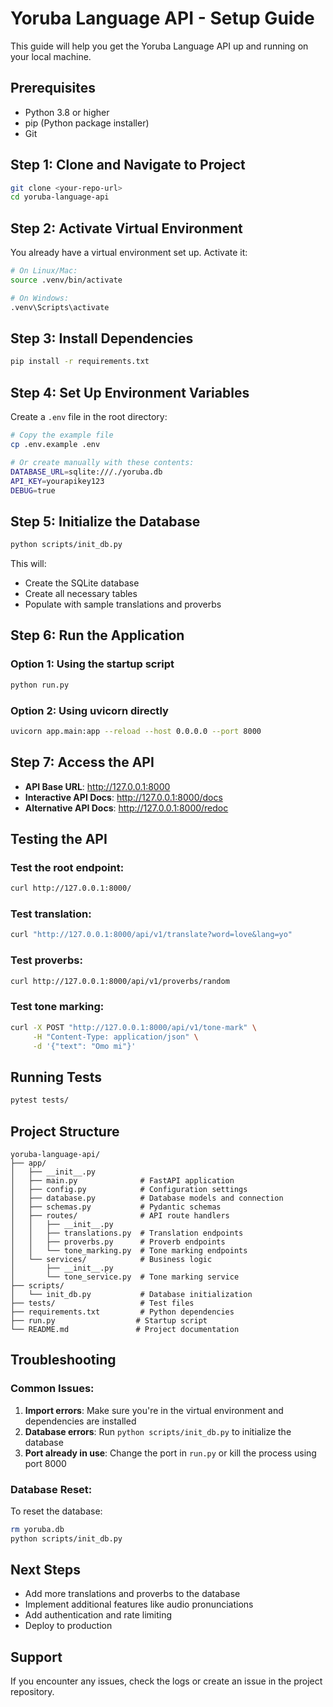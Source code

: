 # Yoruba Language API - Setup Guide

This guide will help you get the Yoruba Language API up and running on your local machine.

## Prerequisites

- Python 3.8 or higher
- pip (Python package installer)
- Git

## Step 1: Clone and Navigate to Project

```bash
git clone <your-repo-url>
cd yoruba-language-api
```

## Step 2: Activate Virtual Environment

You already have a virtual environment set up. Activate it:

```bash
# On Linux/Mac:
source .venv/bin/activate

# On Windows:
.venv\Scripts\activate
```

## Step 3: Install Dependencies

```bash
pip install -r requirements.txt
```

## Step 4: Set Up Environment Variables

Create a `.env` file in the root directory:

```bash
# Copy the example file
cp .env.example .env

# Or create manually with these contents:
DATABASE_URL=sqlite:///./yoruba.db
API_KEY=yourapikey123
DEBUG=true
```

## Step 5: Initialize the Database

```bash
python scripts/init_db.py
```

This will:

- Create the SQLite database
- Create all necessary tables
- Populate with sample translations and proverbs

## Step 6: Run the Application

### Option 1: Using the startup script

```bash
python run.py
```

### Option 2: Using uvicorn directly

```bash
uvicorn app.main:app --reload --host 0.0.0.0 --port 8000
```

## Step 7: Access the API

- **API Base URL**: http://127.0.0.1:8000
- **Interactive API Docs**: http://127.0.0.1:8000/docs
- **Alternative API Docs**: http://127.0.0.1:8000/redoc

## Testing the API

### Test the root endpoint:

```bash
curl http://127.0.0.1:8000/
```

### Test translation:

```bash
curl "http://127.0.0.1:8000/api/v1/translate?word=love&lang=yo"
```

### Test proverbs:

```bash
curl http://127.0.0.1:8000/api/v1/proverbs/random
```

### Test tone marking:

```bash
curl -X POST "http://127.0.0.1:8000/api/v1/tone-mark" \
     -H "Content-Type: application/json" \
     -d '{"text": "Omo mi"}'
```

## Running Tests

```bash
pytest tests/
```

## Project Structure

```
yoruba-language-api/
├── app/
│   ├── __init__.py
│   ├── main.py              # FastAPI application
│   ├── config.py            # Configuration settings
│   ├── database.py          # Database models and connection
│   ├── schemas.py           # Pydantic schemas
│   ├── routes/              # API route handlers
│   │   ├── __init__.py
│   │   ├── translations.py  # Translation endpoints
│   │   ├── proverbs.py      # Proverb endpoints
│   │   └── tone_marking.py  # Tone marking endpoints
│   └── services/            # Business logic
│       ├── __init__.py
│       └── tone_service.py  # Tone marking service
├── scripts/
│   └── init_db.py           # Database initialization
├── tests/                   # Test files
├── requirements.txt         # Python dependencies
├── run.py                  # Startup script
└── README.md               # Project documentation
```

## Troubleshooting

### Common Issues:

1. **Import errors**: Make sure you're in the virtual environment and dependencies are installed
2. **Database errors**: Run `python scripts/init_db.py` to initialize the database
3. **Port already in use**: Change the port in `run.py` or kill the process using port 8000

### Database Reset:

To reset the database:

```bash
rm yoruba.db
python scripts/init_db.py
```

## Next Steps

- Add more translations and proverbs to the database
- Implement additional features like audio pronunciations
- Add authentication and rate limiting
- Deploy to production

## Support

If you encounter any issues, check the logs or create an issue in the project repository.
